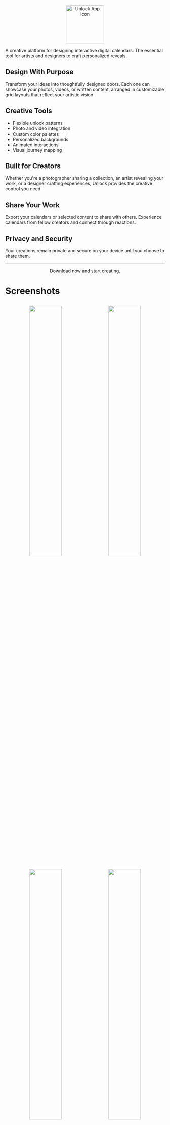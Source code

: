<div align="center">
  <img src="https://github.com/user-attachments/assets/758344ab-72da-43a0-b6f9-6884c4b0aa67" alt="Unlock App Icon" width="120"/>
</div>

A creative platform for designing interactive digital calendars. The essential tool for artists and designers to craft personalized reveals.

## Design With Purpose

Transform your ideas into thoughtfully designed doors. Each one can showcase your photos, videos, or written content, arranged in customizable grid layouts that reflect your artistic vision.

## Creative Tools

- Flexible unlock patterns
- Photo and video integration
- Custom color palettes
- Personalized backgrounds
- Animated interactions
- Visual journey mapping

## Built for Creators

Whether you're a photographer sharing a collection, an artist revealing your work, or a designer crafting experiences, Unlock provides the creative control you need.

## Share Your Work

Export your calendars or selected content to share with others. Experience calendars from fellow creators and connect through reactions.

## Privacy and Security 

Your creations remain private and secure on your device until you choose to share them.

---

<div align="center">
  Download now and start creating.
</div>

# Screenshots

<div align="center">
  <img src="https://github.com/user-attachments/assets/b8948de7-1c8d-4be1-bf8f-2acc1954a844" width="45%" style="margin: 10px;">
  <img src="https://github.com/user-attachments/assets/87df1b76-fa3a-4d66-a374-af6963528020" width="45%" style="margin: 10px;">
</div>

<div align="center">
  <img src="https://github.com/user-attachments/assets/002eec82-9ae6-4f78-bacc-eef3f0d111ad" width="45%" style="margin: 10px;">
  <img src="https://github.com/user-attachments/assets/f5f9c435-fc13-4dc7-9219-dfa99632d1be" width="45%" style="margin: 10px;">
</div>
